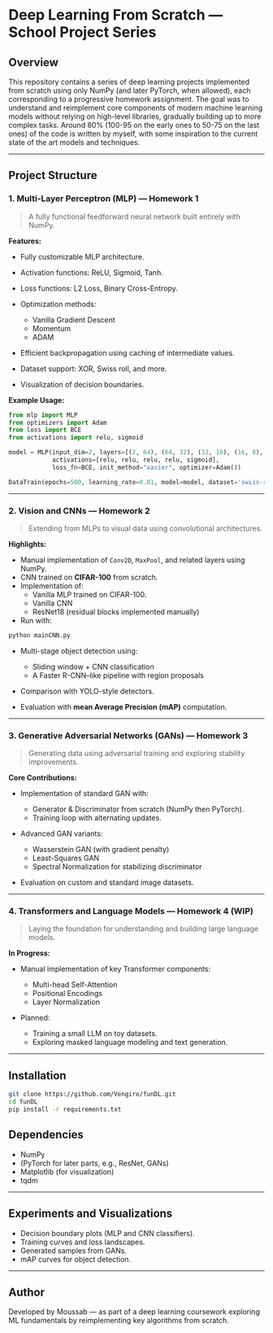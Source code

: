 # Deep Learning From Scratch — School Project Series

## Overview

This repository contains a series of deep learning projects implemented from scratch using only NumPy (and later PyTorch, when allowed), each corresponding to a progressive homework assignment. 
The goal was to understand and reimplement core components of modern machine learning models without relying on high-level libraries, gradually building up to more complex tasks.
Around 80% (100-95 on the early ones to 50-75 on the last ones) of the code is written by myself, with some inspiration to the current state of the art models and techniques.


---

## Project Structure

### **1. Multi-Layer Perceptron (MLP) — Homework 1**

> A fully functional feedforward neural network built entirely with NumPy.

**Features:**

* Fully customizable MLP architecture.
* Activation functions: ReLU, Sigmoid, Tanh.
* Loss functions: L2 Loss, Binary Cross-Entropy.
* Optimization methods:

  * Vanilla Gradient Descent
  * Momentum
  * ADAM
* Efficient backpropagation using caching of intermediate values.
* Dataset support: XOR, Swiss roll, and more.
* Visualization of decision boundaries.

**Example Usage:**

```python
from mlp import MLP
from optimizers import Adam
from loss import BCE
from activations import relu, sigmoid

model = MLP(input_dim=2, layers=[(2, 64), (64, 32), (32, 16), (16, 8), (8, 1)],
            activations=[relu, relu, relu, relu, sigmoid],
            loss_fn=BCE, init_method="xavier", optimizer=Adam())

DataTrain(epochs=500, learning_rate=0.01, model=model, dataset='swiss-roll')
```

---

### **2. Vision and CNNs — Homework 2**

> Extending from MLPs to visual data using convolutional architectures.

**Highlights:**

* Manual implementation of `Conv2D`, `MaxPool`, and related layers using NumPy.
* CNN trained on **CIFAR-100** from scratch.
* Implementation of:
  * Vanilla MLP trained on CIFAR-100.
  * Vanilla CNN
  * ResNet18 (residual blocks implemented manually)
* Run with:

```python
python mainCNN.py
```
* Multi-stage object detection using:

  * Sliding window + CNN classification
  * A Faster R-CNN–like pipeline with region proposals
* Comparison with YOLO-style detectors.
* Evaluation with **mean Average Precision (mAP)** computation.

---

### **3. Generative Adversarial Networks (GANs) — Homework 3**

> Generating data using adversarial training and exploring stability improvements.

**Core Contributions:**

* Implementation of standard GAN with:

  * Generator & Discriminator from scratch (NumPy then PyTorch).
  * Training loop with alternating updates.
* Advanced GAN variants:

  * Wasserstein GAN (with gradient penalty)
  * Least-Squares GAN
  * Spectral Normalization for stabilizing discriminator
* Evaluation on custom and standard image datasets.

---

### **4. Transformers and Language Models — Homework 4 (WIP)**

> Laying the foundation for understanding and building large language models.

**In Progress:**

* Manual implementation of key Transformer components:

  * Multi-head Self-Attention
  * Positional Encodings
  * Layer Normalization
* Planned:

  * Training a small LLM on toy datasets.
  * Exploring masked language modeling and text generation.

---

## Installation

```bash
git clone https://github.com/Vengiro/funDL.git
cd funDL
pip install -r requirements.txt
```

## Dependencies

* NumPy
* (PyTorch for later parts, e.g., ResNet, GANs)
* Matplotlib (for visualization)
* tqdm

---

## Experiments and Visualizations

* Decision boundary plots (MLP and CNN classifiers).
* Training curves and loss landscapes.
* Generated samples from GANs.
* mAP curves for object detection.

---

## Author

Developed by Moussab — as part of a deep learning coursework exploring ML fundamentals by reimplementing key algorithms from scratch.
